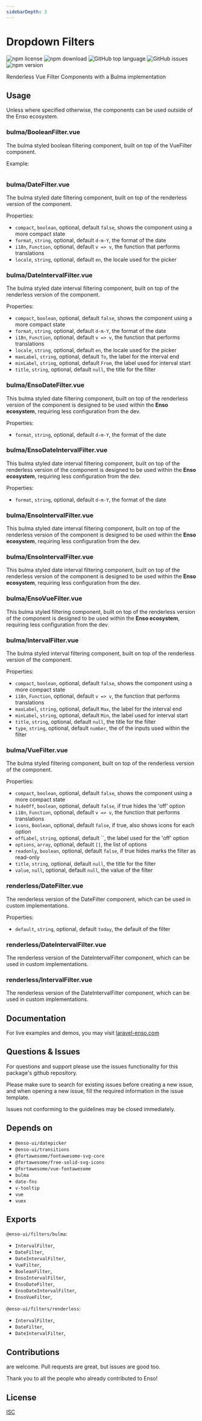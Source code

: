 ```yaml
---
sidebarDepth: 3
---
```


# Dropdown Filters

![npm license](https://img.shields.io/npm/l/@enso-ui/filters.svg) 
![npm download](https://img.shields.io/npm/dm/@enso-ui/filters.svg) 
![GitHub top language](https://img.shields.io/github/languages/top/enso-ui/filters.svg) 
![GitHub issues](https://img.shields.io/github/issues/enso-ui/filters.svg) 
![npm version](https://img.shields.io/npm/v/@enso-ui/filters.svg) 

Renderless Vue Filter Components with a Bulma implementation

## Usage
Unless where specified otherwise, the components can be used outside of the Enso ecosystem.

### bulma/BooleanFilter.vue
The bulma styled boolean filtering component, built on top of the VueFilter component.

Example:
```vuejs

```

### bulma/DateFilter.vue
The bulma styled date filtering component, built on top of the renderless version of the component.

Properties:
- `compact`, `boolean`, optional, default `false`, shows the component using a more compact state
- `format`, `string`, optional, default `d-m-Y`, the format of the date
- `i18n`, `Function`, optional, default `v => v`, the function that performs translations
- `locale`, `string`, optional, default `en`, the locale used for the picker

### bulma/DateIntervalFilter.vue
The bulma styled date interval filtering component, built on top of the renderless version of the component.

Properties:
- `compact`, `boolean`, optional, default `false`, shows the component using a more compact state
- `format`, `string`, optional, default `d-m-Y`, the format of the date
- `i18n`, `Function`, optional, default `v => v`, the function that performs translations
- `locale`, `string`, optional, default `en`, the locale used for the picker
- `maxLabel`, `string`, optional, default `To`, the label for the interval end
- `minLabel`, `string`, optional, default `From`, the label used for interval start
- `title`, `string`, optional, default `null`, the title for the filter

### bulma/EnsoDateFilter.vue
This bulma styled date filtering component, built on top of the renderless version of the component is 
designed to be used within the **Enso ecosystem**, requiring less configuration from the dev.

Properties:
- `format`, `string`, optional, default `d-m-Y`, the format of the date

### bulma/EnsoDateIntervalFilter.vue
This bulma styled date interval filtering component, built on top of the renderless version of the component is 
designed to be used within the **Enso ecosystem**, requiring less configuration from the dev.

Properties:
- `format`, `string`, optional, default `d-m-Y`, the format of the date

### bulma/EnsoIntervalFilter.vue
This bulma styled date interval filtering component, built on top of the renderless version of the component is 
designed to be used within the **Enso ecosystem**, requiring less configuration from the dev.

### bulma/EnsoIntervalFilter.vue
This bulma styled date interval filtering component, built on top of the renderless version of the component is 
designed to be used within the **Enso ecosystem**, requiring less configuration from the dev.

### bulma/EnsoVueFilter.vue
This bulma styled filtering component, built on top of the renderless version of the component is 
designed to be used within the **Enso ecosystem**, requiring less configuration from the dev.

### bulma/IntervalFilter.vue
The bulma styled interval filtering component, built on top of the renderless version of the component.

Properties:
- `compact`, `boolean`, optional, default `false`, shows the component using a more compact state
- `i18n`, `Function`, optional, default `v => v`, the function that performs translations
- `maxLabel`, `string`, optional, default `Max`, the label for the interval end
- `minLabel`, `string`, optional, default `Min`, the label used for interval start
- `title`, `string`, optional, default `null`, the title for the filter
- `type`, `string`, optional, default `number`, the of the inputs used within the filter

### bulma/VueFilter.vue
The bulma styled filtering component, built on top of the renderless version of the component.

Properties:
- `compact`, `boolean`, optional, default `false`, shows the component using a more compact state
- `hideOff`, `boolean`, optional, default `false`, if true hides the 'off' option 
- `i18n`, `Function`, optional, default `v => v`, the function that performs translations
- `icons`, `Boolean`, optional, default `false`, if true, also shows icons for each option 
- `offLabel`, `string`, optional, default ``, the label used for the 'off' option
- `options`, `array`, optional, default `[]`, the list of options
- `readonly`, `boolean`, optional, default `false`, if true hides marks the filter as read-only
- `title`, `string`, optional, default `null`, the title for the filter
- `value`, `null`, optional, default `null`, the value of the filter

### renderless/DateFilter.vue
The renderless version of the DateFilter component, which can be used in custom implementations.

Properties:
- `default`, `string`, optional, default `today`, the default of the filter

### renderless/DateIntervalFilter.vue
The renderless version of the DateIntervalFilter component, which can be used in custom implementations.

### renderless/IntervalFilter.vue
The renderless version of the DateIntervalFilter component, which can be used in custom implementations.

## Documentation

For live examples and demos, you may visit [laravel-enso.com](https://www.laravel-enso.com)

## Questions & Issues

For questions and support please use the issues functionality
for this package's github repository.

Please make sure to search for existing issues before creating a new issue,
and when opening a new issue, fill the required information in the issue template.

Issues not conforming to the guidelines may be closed immediately.

## Depends on

- `@enso-ui/datepicker`
- `@enso-ui/transitions`
- `@fortawesome/fontawesome-svg-core`
- `@fortawesome/free-solid-svg-icons`
- `@fortawesome/vue-fontawesome`
- `bulma`
- `date-fns`
- `v-tooltip`
- `vue`
- `vuex`

## Exports

`@enso-ui/filters/bulma`:
- `IntervalFilter`,
- `DateFilter`,
- `DateIntervalFilter`,
- `VueFilter`,
- `BooleanFilter`,
- `EnsoIntervalFilter`,
- `EnsoDateFilter`,
- `EnsoDateIntervalFilter`,
- `EnsoVueFilter`,

`@enso-ui/filters/renderless`:
- `IntervalFilter`,
- `DateFilter`,
- `DateIntervalFilter`,

## Contributions

are welcome. Pull requests are great, but issues are good too.

Thank you to all the people who already contributed to Enso!

## License

[ISC](https://opensource.org/licenses/ISC)
